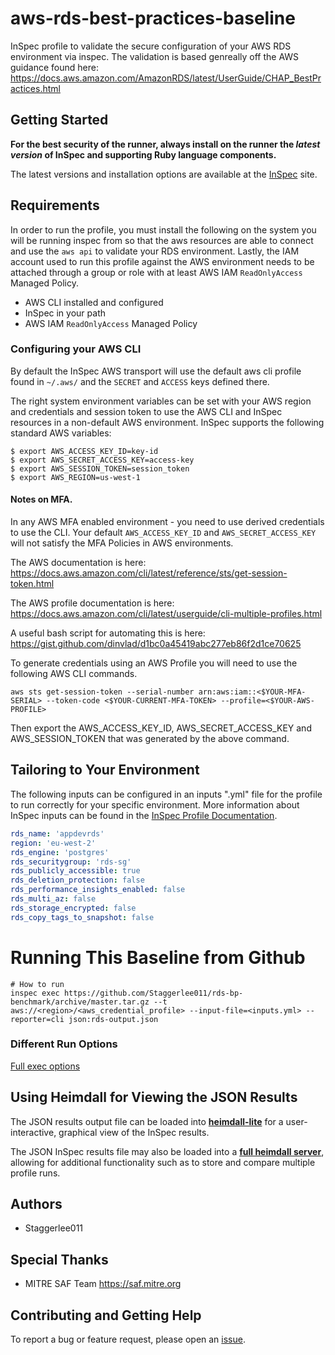 # aws-rds-best-practices-baseline  

InSpec profile to validate the secure configuration of your AWS RDS environment via inspec. The validation is based genreally off the AWS guidance found here: <https://docs.aws.amazon.com/AmazonRDS/latest/UserGuide/CHAP_BestPractices.html>

## Getting Started  

__For the best security of the runner, always install on the runner the _latest version_ of InSpec and supporting Ruby language components.__ 

The latest versions and installation options are available at the [InSpec](http://inspec.io/) site.  

## Requirements

In order to run the profile, you must install the following on the system you will be running inspec from so that the aws resources are able to connect and use the `aws api` to validate your RDS environment. Lastly, the IAM account used to run this profile against the AWS environment needs to be attached through a group or role with at least AWS IAM `ReadOnlyAccess` Managed Policy.

- AWS CLI installed and configured
- InSpec in your path
- AWS IAM `ReadOnlyAccess` Managed Policy  

### Configuring your AWS CLI

By default the InSpec AWS transport will use the default aws cli profile found in `~/.aws/` and the `SECRET` and `ACCESS` keys defined there.

The right system environment variables can be set with your AWS region and credentials and session token to use the AWS CLI and InSpec resources in a non-default AWS environment. InSpec supports the following standard AWS variables:

```shell
$ export AWS_ACCESS_KEY_ID=key-id
$ export AWS_SECRET_ACCESS_KEY=access-key
$ export AWS_SESSION_TOKEN=session_token
$ export AWS_REGION=us-west-1
```

#### Notes on MFA. 

In any AWS MFA enabled environment - you need to use derived credentials to use the CLI. Your default `AWS_ACCESS_KEY_ID` and `AWS_SECRET_ACCESS_KEY` will not satisfy the MFA Policies in AWS environments.

The AWS documentation is here: <https://docs.aws.amazon.com/cli/latest/reference/sts/get-session-token.html>  

The AWS profile documentation is here: <https://docs.aws.amazon.com/cli/latest/userguide/cli-multiple-profiles.html>  

A useful bash script for automating this is here: <https://gist.github.com/dinvlad/d1bc0a45419abc277eb86f2d1ce70625>  

To generate credentials using an AWS Profile you will need to use the following AWS CLI commands.  

```shell
aws sts get-session-token --serial-number arn:aws:iam::<$YOUR-MFA-SERIAL> --token-code <$YOUR-CURRENT-MFA-TOKEN> --profile=<$YOUR-AWS-PROFILE>
```

Then export the AWS_ACCESS_KEY_ID, AWS_SECRET_ACCESS_KEY and AWS_SESSION_TOKEN that was generated by the above command.  

## Tailoring to Your Environment  

The following inputs can be configured in an inputs ".yml" file for the profile to run correctly for your specific environment. More information about InSpec inputs can be found in the [InSpec Profile Documentation](https://www.inspec.io/docs/reference/profiles/).

```yaml
rds_name: 'appdevrds'
region: 'eu-west-2'
rds_engine: 'postgres'
rds_securitygroup: 'rds-sg'
rds_publicly_accessible: true
rds_deletion_protection: false
rds_performance_insights_enabled: false
rds_multi_az: false
rds_storage_encrypted: false
rds_copy_tags_to_snapshot: false
```
# Running This Baseline from Github  


```
# How to run
inspec exec https://github.com/Staggerlee011/rds-bp-benchmark/archive/master.tar.gz --t aws://<region>/<aws_credential_profile> --input-file=<inputs.yml> --reporter=cli json:rds-output.json
```  

### Different Run Options  

  [Full exec options](https://docs.chef.io/inspec/cli/#options-3)  
  
## Using Heimdall for Viewing the JSON Results  

The JSON results output file can be loaded into __[heimdall-lite](https://heimdall-lite.mitre.org/)__ for a user-interactive, graphical view of the InSpec results. 

The JSON InSpec results file may also be loaded into a __[full heimdall server](https://github.com/mitre/heimdall)__, allowing for additional functionality such as to store and compare multiple profile runs.

## Authors  

* Staggerlee011


## Special Thanks  

* MITRE SAF Team <https://saf.mitre.org>

## Contributing and Getting Help  

To report a bug or feature request, please open an [issue](https://github.com/Staggerlee011/rds-bp-benchmark/issues/new).